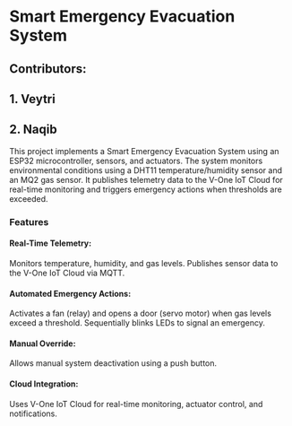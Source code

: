 # Smart Emergency Evacuation System
## Contributors:
## 1. Veytri
## 2. Naqib

This project implements a Smart Emergency Evacuation System using an ESP32 microcontroller, sensors, and actuators. 
The system monitors environmental conditions using a DHT11 temperature/humidity sensor and an MQ2 gas sensor. 
It publishes telemetry data to the V-One IoT Cloud for real-time monitoring and triggers emergency actions when thresholds are exceeded.

### Features

#### Real-Time Telemetry:
Monitors temperature, humidity, and gas levels.
Publishes sensor data to the V-One IoT Cloud via MQTT.

#### Automated Emergency Actions:
Activates a fan (relay) and opens a door (servo motor) when gas levels exceed a threshold.
Sequentially blinks LEDs to signal an emergency.

#### Manual Override:
Allows manual system deactivation using a push button.

#### Cloud Integration:
Uses V-One IoT Cloud for real-time monitoring, actuator control, and notifications.
